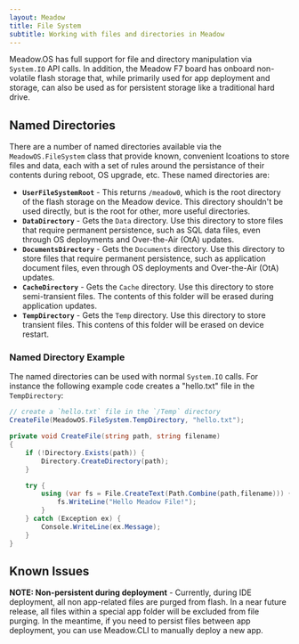 ```yaml
---
layout: Meadow
title: File System
subtitle: Working with files and directories in Meadow
---
```


Meadow.OS has full support for file and directory manipulation via `System.IO` API calls. In addition, the Meadow F7 board has onboard non-volatile flash storage that, while primarily used for app deployment and storage, can also be used as for persistent storage like a traditional hard drive.

## Named Directories

There are a number of named directories available via the `MeadowOS.FileSystem` class that provide known, convenient lcoations to store files and data, each with a set of rules around the persistance of their contents during reboot, OS upgrade, etc. These named directories are:

 * **`UserFileSystemRoot`** - This returns `/meadow0`, which is the root directory of the flash storage on the Meadow device. This directory shouldn't be used directly, but is the root for other, more useful directories.
 * **`DataDirectory`** - Gets the `Data` directory. Use this directory to store files that require permanent persistence, such as SQL data files, even through OS deployments and Over-the-Air (OtA) updates.
 * **`DocumentsDirectory`** - Gets the `Documents` directory. Use this directory to store files that require permanent persistence, such as application document files, even through OS deployments and Over-the-Air (OtA) updates.
 * **`CacheDirectory`** - Gets the `Cache` directory. Use this directory to store semi-transient files. The contents of this folder will be erased during application updates.
 * **`TempDirectory`** - Gets the `Temp` directory. Use this directory to store transient files. This contens of this folder will be erased on device restart.

### Named Directory Example

The named directories can be used with normal `System.IO` calls. For instance the following example code creates a "hello.txt" file in the `TempDirectory`:

```csharp
// create a `hello.txt` file in the `/Temp` directory
CreateFile(MeadowOS.FileSystem.TempDirectory, "hello.txt");

private void CreateFile(string path, string filename)
{
    if (!Directory.Exists(path)) {
        Directory.CreateDirectory(path);
    }

    try {
        using (var fs = File.CreateText(Path.Combine(path,filename))) {
            fs.WriteLine("Hello Meadow File!");
        }
    } catch (Exception ex) {
        Console.WriteLine(ex.Message);
    }
}
```
 
## Known Issues

**NOTE: Non-persistent during deployment** - Currently, during IDE deployment, all non app-related files are purged from flash. In a near future release, all files within a special app folder will be excluded from file purging. In the meantime, if you need to persist files between app deployment, you can use Meadow.CLI to manually deploy a new app.